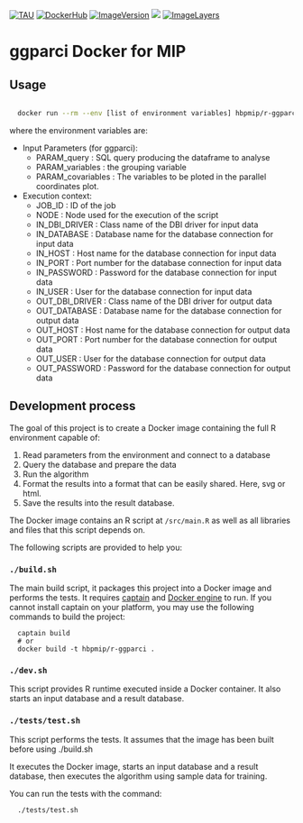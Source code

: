 [![TAU](https://img.shields.io/badge/TAU-ICTAF-AD2C32.svg)](http://ictaf.tau.ac.il/index.asp?lang=eng) [![DockerHub](https://img.shields.io/badge/docker-hbpmip%r--ggparci-008bb8.svg)](https://hub.docker.com/r/hbpmip/r-ggparci) [![ImageVersion](https://images.microbadger.com/badges/version/hbpmip/r-ggparci.svg)](https://hub.docker.com/r/hbpmip/r-ggparci/tags "hbpmip/r-ggparci image tags") [![](https://images.microbadger.com/badges/version/hbpmip/r-ggparci.svg)](https://microbadger.com/images/hbpmip/r-ggparci "Get your own version badge on microbadger.com") [![ImageLayers](https://images.microbadger.com/badges/image/hbpmip/r-ggparci.svg)](https://microbadger.com/#/images/hbpmip/r-ggparci "hbpmip/r-ggparci on microbadger")

# ggparci Docker for MIP

## Usage

```sh

  docker run --rm --env [list of environment variables] hbpmip/r-ggparci:0.2.1 compute

```

where the environment variables are:

* Input Parameters (for ggparci):
   - PARAM_query  : SQL query producing the dataframe to analyse
   - PARAM_variables : the grouping variable
   - PARAM_covariables : The variables to be ploted in the parallel coordinates plot.
* Execution context:
   - JOB_ID : ID of the job
   - NODE : Node used for the execution of the script
   - IN_DBI_DRIVER   : Class name of the DBI driver for input data
   - IN_DATABASE     : Database name for the database connection for input data
   - IN_HOST         : Host name for the database connection for input data
   - IN_PORT         : Port number for the database connection for input data
   - IN_PASSWORD     : Password for the database connection for input data
   - IN_USER         : User for the database connection for input data
   - OUT_DBI_DRIVER  : Class name of the DBI driver for output data
   - OUT_DATABASE    : Database name for the database connection for output data
   - OUT_HOST        : Host name for the database connection for output data
   - OUT_PORT        : Port number for the database connection for output data
   - OUT_USER        : User for the database connection for output data
   - OUT_PASSWORD    : Password for the database connection for output data

## Development process

The goal of this project is to create a Docker image containing the full R environment capable of:

1. Read parameters from the environment and connect to a database
2. Query the database and prepare the data
3. Run the algorithm
4. Format the results into a format that can be easily shared. Here, svg or html.
5. Save the results into the result database.

The Docker image contains an R script at `/src/main.R` as well as all libraries and files that this script depends on.

The following scripts are provided to help you:

### `./build.sh`

The main build script, it packages this project into a Docker image and performs the tests.
It requires [captain](https://github.com/harbur/captain) and [Docker engine](https://www.docker.com/) to run. If you cannot install captain on your platform, you may use the following commands to build the project:

```
  captain build
  # or
  docker build -t hbpmip/r-ggparci .
```

### `./dev.sh`

This script provides R runtime executed inside a Docker container. It also starts an input database and a result database.

<!-- To develop the main.R script, you should type the following in the R shell:
```
  library(devtools)
  devtools::install_github("LREN-CHUV/hbplregress")
  source(\"/src/main.R\")
```
 -->
### `./tests/test.sh`

This script performs the tests. It assumes that the image has been built before using ./build.sh

It executes the Docker image, starts an input database and a result database, then executes the algorithm using sample data for training.

You can run the tests with the command:

```
  ./tests/test.sh
```
